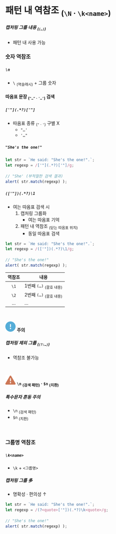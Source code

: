 패턴 내 역참조 <sub>(`\N` · `\k<name>`)</sub>
====

##### 캡처링 그룹 내용 <sub>(`(…)`)</sub>
- 패턴 내 사용 가능

### 숫자 역참조

##### `\n`
- `\` <sub>(역슬래시)</sub> + 그룹 숫자

#### 따옴표 문장 <sub>(`"…"` · `'…'`)</sub> 검색

##### `['"](.*?)['"]`
- 따옴표 종류 <sub>(`"` · `'`)</sub> 구별 X
  - `"…'`
  - `'…"`

##### `"She's the one!"`
```javascript
let str = `He said: "She's the one!".`;
let regexp = /['"](.*?)['"]/g;

// "She' (부적절한 검색 결과)
alert( str.match(regexp) );
```

##### `(['"])(.*?)\1`
- 여는 따옴표 검색 시
  1. 캡처링 그룹화
      - 여는 따옴표 기억
  2. 패턴 내 역참조 <sub>(닫는 따옴표 위치)</sub>
      - 동일 따옴표 검색
```javascript
let str = `He said: "She's the one!".`;
let regexp = /(['"])(.*?)\1/g;

// "She's the one!"
alert( str.match(regexp) );
```

|역참조|내용|
|:---:|---|
|`\1`|1번째 `(…)` <sub>(괄호 내용)</sub>|
|`\2`|2번째 `(…)` <sub>(괄호 내용)</sub>|
|…|…|

<br />

<img src="../../images/commons/icons/circle-exclamation-solid.svg" /> **주의**

##### 캡처링 제외 그룹 <sub>(`(?:…)`)</sub>
- 역참조 불가능

<br />

<img src="../../images/commons/icons/triangle-exclamation-solid.svg" /> **`\n` <sub>(검색 패턴)</sub> · `$n` <sub>(치환)</sub>**

##### 특수문자 혼동 주의
- `\n` <sub>(검색 패턴)</sub>
- `$n` <sub>(치환)</sub>

<br />

### 그룹명 역참조

##### `\k<name>`
- `\k` + `<그룹명>`

##### 캡처링 그룹 多
- 명확성 · 편의성 ↑
```javascript
let str = `He said: "She's the one!".`;
let regexp = /(?<quote>['"])(.*?)\k<quote>/g;

// "She's the one!"
alert( str.match(regexp) );
```

